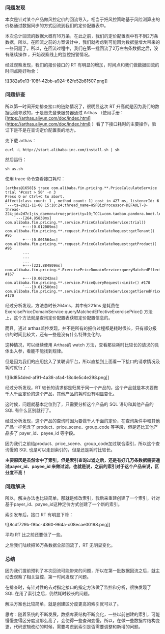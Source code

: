 ### 
### <font style="color:rgba(25, 26, 31, 0.9);">问题发现</font>
<font style="color:rgba(25, 26, 31, 0.9);">本次是针对某个产品做风控定价的回流导入，相当于把风控策略基于风险测算出的价格通过数据同步的方式回流到我们的定价配置表中。</font>

<font style="color:rgba(25, 26, 31, 0.9);"></font>

<font style="color:rgba(25, 26, 31, 0.9);">本次总计回流的数据大概有16万条，在此之前，我们的定价配置表中有不到2万条数据，所以，在回流之前的方案设计中，我们就考虑到可能因为数据量增大带来的一些问题了。所以，在回流过程中，我们在第一批回流了2万左右条数据之后，没有继续操作 ，开始观察线上的监控报警情况。</font>

<font style="color:rgba(25, 26, 31, 0.9);"></font>

<font style="color:rgba(25, 26, 31, 0.9);">经过观察发现，我们的报价接口的 RT 有明显的增加，时间点和我们做数据回流的时间点刚好吻合：</font>

![[382a9e13-108f-42bb-a924-62fe52b81507.png]]

### <font style="color:rgba(25, 26, 31, 0.9);">问题排查</font>
<font style="color:rgba(25, 26, 31, 0.9);">所以第一时间开始排查接口的链路情况了，很明显这次 RT 升高就是因为我们的数据回流导致的，于是首先登录服务器通过 Arthas （使用手册：</font>[https://arthas.aliyun.com/doc/index.html](https://arthas.aliyun.com/doc/index.html)<font style="color:rgba(25, 26, 31, 0.9);"> </font><font style="color:rgba(25, 26, 31, 0.9);">）看了下接口耗时的主要操作，验证下是不是在查询定价配置表的地方。</font>

<font style="color:rgba(25, 26, 31, 0.9);"></font>

<font style="color:rgba(25, 26, 31, 0.9);">先下载 arthas： </font>

<font style="color:rgba(25, 26, 31, 0.9);"></font>

```plain
curl -L http://start.alibaba-inc.com/install.sh | sh
```

<font style="color:rgba(25, 26, 31, 0.9);"></font>

<font style="color:rgba(25, 26, 31, 0.9);">然后运行：</font>

```plain
sh as.sh 
```

<font style="color:rgba(25, 26, 31, 0.9);"></font>

<font style="color:rgba(25, 26, 31, 0.9);">使用 trace 命令查看接口耗时：</font>

```plain
[arthas@1658]$ trace com.alibaba.fin.pricing.**.PriceCalculateService trial '#cost > 50' -n 3
Press Q or Ctrl+C to abort.
Affect(class count: 1 , method count: 1) cost in 427 ms, listenerId: 6
`---ts=2021-11-08 15:10:24;thread_name=HSFBizProcessor-DEFAULT-8-thread-224;id=2d7c1;is_daemon=true;priority=10;TCCL=com.taobao.pandora.boot.loader.LaunchedURLClassLoader@783e6358;trace_id=2132e43116363554229592404e58b8;rpc_id=9.40.6
    `---[264.85838ms] com.alibaba.fin.pricing.**.service.PriceCalculateService:trial()
        +---[0.012009ms] com.alibaba.fin.pricing.**.request.PriceCalculateRequest:getTenant() #95
        +---[0.001564ms] com.alibaba.fin.pricing.**.request.PriceCalculateRequest:getProduct() #96
        ...
        ...
        ...
        +---[221.884809ms] com.alibaba.fin.pricing.*.ExercisePriceDomainService:queryMatchedEffectiveExercisePrice() #167
        +---[0.002242ms] com.alibaba.fin.pricing.**.service.PriceQueryRequest:<init>() #170
        `---[0.012586ms] com.alibaba.fin.pricing.**.service.PriceCalculateService:getTieredPrice() #170
```

<font style="color:rgba(25, 26, 31, 0.9);"></font>

<font style="color:rgba(25, 26, 31, 0.9);">经过分析发现，方法总时长264ms，其中有221ms 是耗费在ExercisePriceDomainService:queryMatchedEffectiveExercisePrice() 方法上，这个方法就是查询定价配置表获取定价配置信息的。</font>

<font style="color:rgba(25, 26, 31, 0.9);"></font>

<font style="color:rgba(25, 26, 31, 0.9);">而且，通过 arthas监控发现，并不是所有的报价过程都是耗时很长，只有部分报价的时间比较大，还有一些是没有什么特殊变化的。</font>

<font style="color:rgba(25, 26, 31, 0.9);"></font>

<font style="color:rgba(25, 26, 31, 0.9);">这种情况，可以继续使用 Arthas的 watch 方法，查看那些耗时比较长的请求的具体出入参，看能不能找到规律。</font>

<font style="color:rgba(25, 26, 31, 0.9);"></font>

<font style="color:rgba(25, 26, 31, 0.9);">但是因为我们的应用接入了某联调平台，所以直接到上面看一下接口的请求情况及耗时就行了：</font>

<font style="color:rgba(25, 26, 31, 0.9);"></font>

![[6d854ded-af91-4a38-afa4-18c4e5c4e298.png]]

<font style="color:rgba(25, 26, 31, 0.9);"></font>

<font style="color:rgba(25, 26, 31, 0.9);">经过分析发现，RT 较长的请求都是归属于同一个产品的，这个产品就是本次要做千人千面定价的这个产品，其他产品的耗时没有明显变化。</font>

<font style="color:rgba(25, 26, 31, 0.9);"></font>

<font style="color:rgba(25, 26, 31, 0.9);">这时候，问题就基本定位到了，只需要分析这个产品的 SQL 语句和其他产品的 SQL 有什么区别就行了。</font>

<font style="color:rgba(25, 26, 31, 0.9);">经过分析发现，这个产品的查询时因为要做千人千面的定价，在查询条件中和其他产品一样包含了 product、price_scene、group_code 等字段，但是还比其他产品多了 payer_id、payee_id 等字段。</font>

<font style="color:rgba(25, 26, 31, 0.9);"></font>

<font style="color:rgba(25, 26, 31, 0.9);">因为我们之前给product、price_scene、group_code加过联合索引，所以这个查询慢的 SQL 也是可以走到索引的，但是还是耗时比较长。</font>

<font style="color:rgba(25, 26, 31, 0.9);"></font>

**<font style="color:rgba(25, 26, 31, 0.9);">主要原因是虽然命中了索引，但是索引查询过滤之后，还是有好几万条数据需要通过payer_id、payee_id 来做过滤。也就是说，之前的索引对于这个产品来说，区分度不高！</font>**

### <font style="color:rgba(25, 26, 31, 0.9);">问题解决</font>
<font style="color:rgba(25, 26, 31, 0.9);">所以，解决办法也比较简单，那就是修改索引，我后来重建创建了一个索引，针对基于payer_id、payee_id这种定价方式创建了一个新的索引。</font>

<font style="color:rgba(25, 26, 31, 0.9);"></font>

<font style="color:rgba(25, 26, 31, 0.9);">索引发布后，接口 RT 有明显下降：</font>

![[8cdf729b-f8bc-4360-964a-c08ecae00198.png]]

<font style="color:rgba(25, 26, 31, 0.9);">平均 RT 比之前还要低了一些。</font>

<font style="color:rgba(25, 26, 31, 0.9);"></font>

<font style="color:rgba(25, 26, 31, 0.9);">之后我们陆续把16万条数据全部回流了，RT 无明显变化。</font>

### <font style="color:rgba(25, 26, 31, 0.9);">总结</font>


<font style="color:rgba(25, 26, 31, 0.9);">因为我们提前预判了本次回流可能带来的问题，所以在第一批数据回流之后，就主动去观察了相关监控，第一时间发现了问题。</font>

<font style="color:rgba(25, 26, 31, 0.9);"></font>

<font style="color:rgba(25, 26, 31, 0.9);">在排查时，有针对性的去对指定接口的指定方法做了监控和分析，很快发现了 SQL 在用了索引之后，仍然耗时较长的问题。</font>

<font style="color:rgba(25, 26, 31, 0.9);"></font>

<font style="color:rgba(25, 26, 31, 0.9);">解决方案也比较简单，就是创建区分度更高的索引就可以了。</font>

<font style="color:rgba(25, 26, 31, 0.9);"></font>

<font style="color:rgba(25, 26, 31, 0.9);">思考：随着系统的不断发展，数据库表结构不断变化，一些以前创建的索引，可能慢慢变得区分度没那么高了，会使得一些查询变慢。所以，在做一些数据库结构变更，代码逻辑改动的时候，需要考虑到索引是否需要调整和新增的问题。</font>

